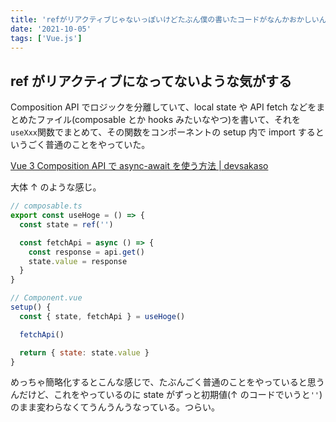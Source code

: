```yaml
---
title: 'refがリアクティブじゃないっぽいけどたぶん僕の書いたコードがなんかおかしいんだと思う'
date: '2021-10-05'
tags: ['Vue.js']
---
```


## ref がリアクティブになってないような気がする

Composition API でロジックを分離していて、local state や API fetch などをまとめたファイル(composable とか hooks みたいなやつ)を書いて、それを`useXxx`関数でまとめて、その関数をコンポーネントの setup 内で import するというごく普通のことをやっていた。

[Vue 3 Composition API で async\-await を使う方法 \| devsakaso](https://devsakaso.com/vue-js-composition-api-async-await/)

大体 ↑ のような感じ。

```js
// composable.ts
export const useHoge = () => {
  const state = ref('')

  const fetchApi = async () => {
    const response = api.get()
    state.value = response
  }
}
```

```js
// Component.vue
setup() {
  const { state, fetchApi } = useHoge()

  fetchApi()

  return { state: state.value }
}
```

めっちゃ簡略化するとこんな感じで、たぶんごく普通のことをやっていると思うんだけど、これをやっているのに state がずっと初期値(↑ のコードでいうと`''`)のまま変わらなくてうんうんうなっている。つらい。
